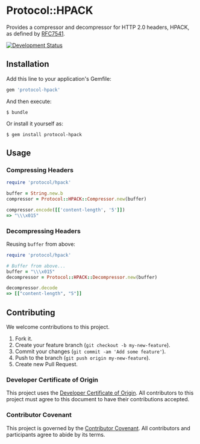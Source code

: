 # Protocol::HPACK

Provides a compressor and decompressor for HTTP 2.0 headers, HPACK, as defined by [RFC7541](https://tools.ietf.org/html/rfc7541).

[![Development Status](https://github.com/socketry/protocol-hpack/workflows/Test/badge.svg)](https://github.com/socketry/protocol-hpack/actions?workflow=Test)

## Installation

Add this line to your application's Gemfile:

``` ruby
gem 'protocol-hpack'
```

And then execute:

    $ bundle

Or install it yourself as:

    $ gem install protocol-hpack

## Usage

### Compressing Headers

``` ruby
require 'protocol/hpack'

buffer = String.new.b
compressor = Protocol::HPACK::Compressor.new(buffer)

compressor.encode([['content-length', '5']])
=> "\\\x015"
```

### Decompressing Headers

Reusing `buffer` from above:

``` ruby
require 'protocol/hpack'

# Buffer from above...
buffer = "\\\x015"
decompressor = Protocol::HPACK::Decompressor.new(buffer)

decompressor.decode
=> [["content-length", "5"]]
```

## Contributing

We welcome contributions to this project.

1.  Fork it.
2.  Create your feature branch (`git checkout -b my-new-feature`).
3.  Commit your changes (`git commit -am 'Add some feature'`).
4.  Push to the branch (`git push origin my-new-feature`).
5.  Create new Pull Request.

### Developer Certificate of Origin

This project uses the [Developer Certificate of Origin](https://developercertificate.org/). All contributors to this project must agree to this document to have their contributions accepted.

### Contributor Covenant

This project is governed by the [Contributor Covenant](https://www.contributor-covenant.org/). All contributors and participants agree to abide by its terms.
